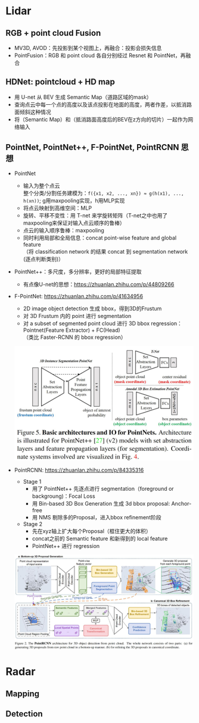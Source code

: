 # Lidar
## RGB + point cloud Fusion
* MV3D, AVOD：先投影到某个视图上，再融合：投影会损失信息
* PointFusion：RGB 和 point cloud 各自分别经过 Resnet 和 PointNet，再融合
## HDNet: pointcloud + HD map
* 用 U-net 从 BEV 生成 Semantic Map（道路区域的mask）
* 查询点云中每一个点的高度以及该点投影在地面的高度，两者作差，以抵消路面倾斜这种情况
* 将（Semantic Map）和（抵消路面高度后的BEV在z方向的切片）一起作为网络输入

## PointNet, PointNet++, F-PointNet, PointRCNN 思想
* PointNet
  * 输入为整个点云    
    整个分类/分割任务建模为：`f({x1, x2, ..., xn}) ≈ g(h(x1), ..., h(xn))`; g用maxpooling实现，h用MLP实现
  * 将点云映射到高维空间：MLP
  * 旋转、平移不变性：用 T-net 来学旋转矩阵（T-net之中也用了maxpooling来保证对输入点云顺序的鲁棒）
  * 点云的输入顺序鲁棒：maxpooling
  * 同时利用局部和全局信息：concat point-wise feature and global feature  
  （将 classification network 的结果 concat 到 segmentation network (逐点判断类别)）
  
* PointNet++：多尺度，多分辨率，更好的局部特征提取
  * 有点像U-net的思想：https://zhuanlan.zhihu.com/p/44809266
  
* F-PointNet: https://zhuanlan.zhihu.com/p/41634956
  * 2D image object detection 生成 bbox，得到3D的Frustum 
  * 对 3D Frustum 内的 point 进行 segmentation
  * 对 a subset of segmented point cloud 进行 3D bbox regression：Pointnet(Feature Extractor) + FC(Head)  
  （类比 Faster-RCNN 的 bbox regression）
  <p align="center" >
	<img src="/Research/pictures/fpointnet.jpg" width="800">
  </p>
  
* PointRCNN: https://zhuanlan.zhihu.com/p/84335316
  * Stage 1
    * 用了 PointNet++ 先逐点进行 segmentation（foreground or backgroung)：Focal Loss
    * 用 Bin-based 3D Box Generation 生成 3d bbox proposal: Anchor-free
    * 用 NMS 剔除多的Proposal，进入bbox refinement阶段
  * Stage 2
    * 先在xyz轴上扩大每个Proposal（框住更大的体积）
    * concat之前的 Semantic feature 和新得到的 local feature 
    * PointNet++ 进行 regression
  <p align="center" >
	<img src="/Research/pictures/pointrcnn.jpg" width="800">
  </p>
# Radar 
## Mapping

## Detection
